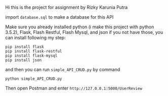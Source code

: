 Hi this is the project for assignment by Rizky Karunia Putra

import ```database.sql``` to make a database for this API

Make sure you already installed python (i make this project with python 3.5.2), Flask, Flash Restful, Flash Mysql, and json
if you not have those, you can install following my step:
```
pip install flask
pip install flask-restful
pip install flask-mysql
pip install json
```
and then you can run ```simple_API_CRUD.py``` by command
```
python simple_API_CRUD.py
```

Then open Postman and enter ```http://127.0.0.1:5000/UserReview```
